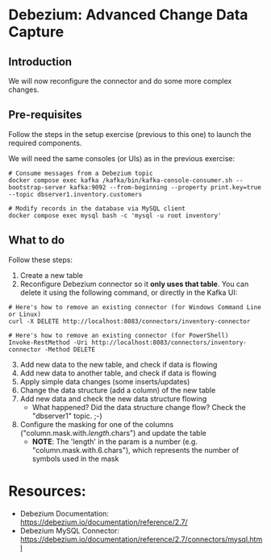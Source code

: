 # Debezium: Advanced Change Data Capture

## Introduction

We will now reconfigure the connector and do some more complex changes.

## Pre-requisites

Follow the steps in the setup exercise (previous to this one) to launch the required components.

We will need the same consoles (or UIs) as in the previous exercise:

```shell
# Consume messages from a Debezium topic
docker compose exec kafka /kafka/bin/kafka-console-consumer.sh --bootstrap-server kafka:9092 --from-beginning --property print.key=true --topic dbserver1.inventory.customers

# Modify records in the database via MySQL client
docker compose exec mysql bash -c 'mysql -u root inventory'
```

## What to do

Follow these steps:

1. Create a new table
2. Reconfigure Debezium connector so it **only uses that table**. You can delete it using the following command, or directly in the Kafka UI:

```shell
# Here's how to remove an existing connector (for Windows Command Line or Linux)
curl -X DELETE http://localhost:8083/connectors/inventory-connector

# Here's how to remove an existing connector (for PowerShell)
Invoke-RestMethod -Uri http://localhost:8083/connectors/inventory-connector -Method DELETE
```

3. Add new data to the new table, and check if data is flowing
4. Add new data to another table, and check if data is flowing
5. Apply simple data changes (some inserts/updates)
6. Change the data structure (add a column) of the new table
7. Add new data and check the new data structure flowing
   * What happened? Did the data structure change flow? Check the "dbserver1" topic. ;-)
8. Configure the masking for one of the columns ("column.mask.with._length_.chars") and update the table
   * **NOTE**: The 'length' in the param is a number (e.g. "column.mask.with.6.chars"), which represents the number of symbols used in the mask

# Resources:

* Debezium Documentation: https://debezium.io/documentation/reference/2.7/
* Debezium MySQL Connector: https://debezium.io/documentation/reference/2.7/connectors/mysql.html